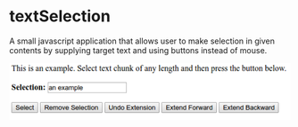 # textSelection

A small javascript application that allows user to make selection in given contents by supplying target text and using buttons instead of mouse.

![textselection.png](textselection.png)
